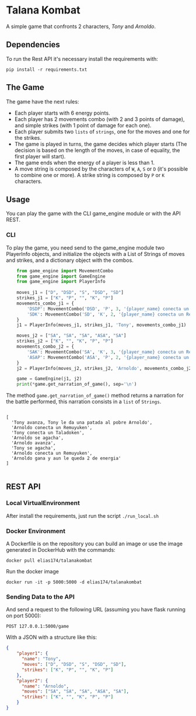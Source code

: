 # Talana Kombat

A simple game that confronts 2 characters, _Tony_ and _Arnoldo_.

## Dependencies

To run the Rest API it's necessary install the requirements with:

```
pip install -r requirements.txt
```


## The Game

The game have the next rules:

-   Each player starts with 6 energy points.
-   Each player has 2 movements combo (with 2 and 3 points of damage), and simple strikes (with 1 point of damage for each one).
-   Each player submits two `lists` of `strings`, one for the moves and one for the strikes.
-   The game is played in turns, the game decides which player starts (The decision is based on the length of the moves, in case of equality, the first player will start).
-   The game ends when the energy of a player is less than 1.
-   A move string is composed by the characters of `W`, `A`, `S` or `D` (it's possible to combine one or more). A strike string is composed by `P` or `K` characters.

## Usage

You can play the game with the CLI game_engine module or with the API REST.

### CLI

To play the game, you need send to the game_engine module two PlayerInfo objects, and initialize the objects with a List of Strings of moves and strikes, and a dictionary object with the combos.

```python
    from game_engine import MovementCombo
    from game_engine import GameEngine
    from game_engine import PlayerInfo
    
    moves_j1 = ["D", "DSD", "S", "DSD", "SD"]
    strikes_j1 = ["K", "P", "", "K", "P"]
    movements_combo_j1 = {
        'DSDP': MovementCombo('DSD', 'P', 3, '{player_name} conecta un Taladoken'),
        'SDK': MovementCombo('SD', 'K', 2, '{player_name} conecta un Remuyuken')
    }
    j1 = PlayerInfo(moves_j1, strikes_j1, 'Tony', movements_combo_j1)

    moves_j2 = ["SA", "SA", "SA", "ASA", "SA"]
    strikes_j2 = ["K", "", "K", "P", "P"]
    movements_combo_j2 = {
        'SAK': MovementCombo('SA', 'K', 3, '{player_name} conecta un Remuyuken'),
        'ASAP': MovementCombo('ASA', 'P', 2, '{player_name} conecta un Taladoken')
    }
    j2 = PlayerInfo(moves_j2, strikes_j2, 'Arnoldo', movements_combo_j2)

    game = GameEngine(j1, j2)
    print(*game.get_narration_of_game(), sep='\n')
```


The method `game.get_narration_of_game()` method returns a narration for the battle performed, this narration consists in a `list` of `Strings`.

```shell

[
  'Tony avanza, Tony le da una patada al pobre Arnoldo', 
  'Arnoldo conecta un Remuyuken', 
  'Tony conecta un Taladoken', 
  'Arnoldo se agacha',
  'Arnoldo avanza', 
  'Tony se agacha', 
  'Arnoldo conecta un Remuyuken', 
  'Arnoldo gana y aun le queda 2 de energia'
]


```

## REST API

### Local VirtualEnvironment

After install the requirements, just run the script `./run_local.sh`

### Docker Environment

A Dockerfile is on the repository you can build an image or use the image generated in DockerHub with the commands:

```
docker pull elias174/talanakombat
```

Run the docker image

```
docker run -it -p 5000:5000 -d elias174/talanakombat
```


### Sending Data to the API

And send a request to the following URL (assuming you have flask running on port 5000):

```
POST 127.0.0.1:5000/game
```

With a JSON with a structure like this:

```json
{
    "player1": {
      "name": "Tony",
      "moves": ["D", "DSD", "S", "DSD", "SD"],
      "strikes": ["K", "P", "", "K", "P"]
    },
    "player2": {
      "name": "Arnoldo",
      "moves": ["SA", "SA", "SA", "ASA", "SA"],
      "strikes": ["K", "", "K", "P", "P"]
    }
}
```
